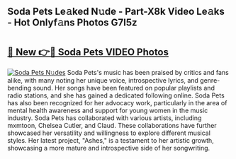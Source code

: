 ## Soda Pets Le𝚊ked N𝚞de - Part-X8k Video Le𝚊ks - Hot Onlyf𝚊ns Photos G7I5z

# <h2><a href="http://ac2438.deff.icu/?id=Soda+Pets">🔗 New 👉🔴 Soda Pets VIDEO Photos</a></h2>

[![Soda Pets N𝚞des](https://i.imgur.com/rIISA9y.gif)](http://ac2438.deff.icu/?id=Soda+Pets)
Soda Pets's music has been praised by critics and fans alike, with many noting her unique voice, introspective lyrics, and genre-bending sound. Her songs have been featured on popular playlists and radio stations, and she has gained a dedicated following online. Soda Pets has also been recognized for her advocacy work, particularly in the area of mental health awareness and support for young women in the music industry. Soda Pets has collaborated with various artists, including mxmtoon, Chelsea Cutler, and Claud. These collaborations have further showcased her versatility and willingness to explore different musical styles. Her latest project, "Ashes," is a testament to her artistic growth, showcasing a more mature and introspective side of her songwriting.
